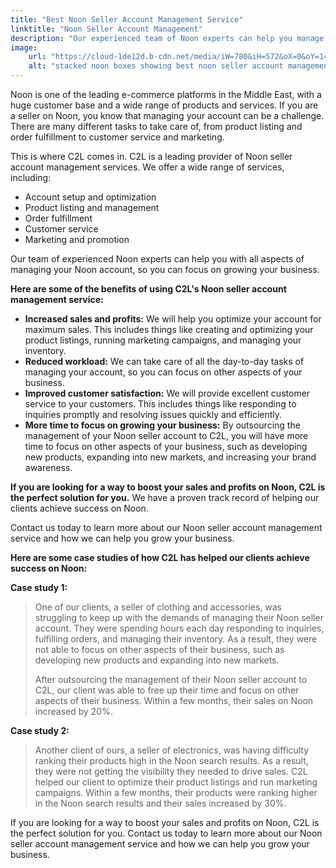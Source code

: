 ```yaml
---
title: "Best Noon Seller Account Management Service"
linktitle: "Noon Seller Account Management"
description: "Our experienced team of Noon experts can help you manage your account from start to finish, so you can focus on your business."
image:
    url: "https://cloud-1de12d.b-cdn.net/media/iW=780&iH=572&oX=0&oY=144&cW=780&cH=286/dccf1899cbaa79bc166d5e57681566ba/image.png"
    alt: "stacked noon boxes showing best noon seller account management service"
---
```


Noon is one of the leading e-commerce platforms in the Middle East, with a huge customer base and a wide range of products and services. If you are a seller on Noon, you know that managing your account can be a challenge. There are many different tasks to take care of, from product listing and order fulfillment to customer service and marketing.

This is where C2L comes in. C2L is a leading provider of Noon seller account management services. We offer a wide range of services, including:

- Account setup and optimization
- Product listing and management
- Order fulfillment
- Customer service
- Marketing and promotion

Our team of experienced Noon experts can help you with all aspects of managing your Noon account, so you can focus on growing your business.

**Here are some of the benefits of using C2L's Noon seller account management service:**

- **Increased sales and profits:** We will help you optimize your account for maximum sales. This includes things like creating and optimizing your product listings, running marketing campaigns, and managing your inventory.
- **Reduced workload:** We can take care of all the day-to-day tasks of managing your account, so you can focus on other aspects of your business.
- **Improved customer satisfaction:** We will provide excellent customer service to your customers. This includes things like responding to inquiries promptly and resolving issues quickly and efficiently.
- **More time to focus on growing your business:** By outsourcing the management of your Noon seller account to C2L, you will have more time to focus on other aspects of your business, such as developing new products, expanding into new markets, and increasing your brand awareness.

**If you are looking for a way to boost your sales and profits on Noon, C2L is the perfect solution for you.** We have a proven track record of helping our clients achieve success on Noon.

Contact us today to learn more about our Noon seller account management service and how we can help you grow your business.

**Here are some case studies of how C2L has helped our clients achieve success on Noon:**

**Case study 1:**

> One of our clients, a seller of clothing and accessories, was struggling to keep up with the demands of managing their Noon seller account. They were spending hours each day responding to inquiries, fulfilling orders, and managing their inventory. As a result, they were not able to focus on other aspects of their business, such as developing new products and expanding into new markets.
>
> After outsourcing the management of their Noon seller account to C2L, our client was able to free up their time and focus on other aspects of their business. Within a few months, their sales on Noon increased by 20%.

**Case study 2:**

> Another client of ours, a seller of electronics, was having difficulty ranking their products high in the Noon search results. As a result, they were not getting the visibility they needed to drive sales.
> C2L helped our client to optimize their product listings and run marketing campaigns. Within a few months, their products were ranking higher in the Noon search results and their sales increased by 30%.

If you are looking for a way to boost your sales and profits on Noon, C2L is the perfect solution for you. Contact us today to learn more about our Noon seller account management service and how we can help you grow your business.
